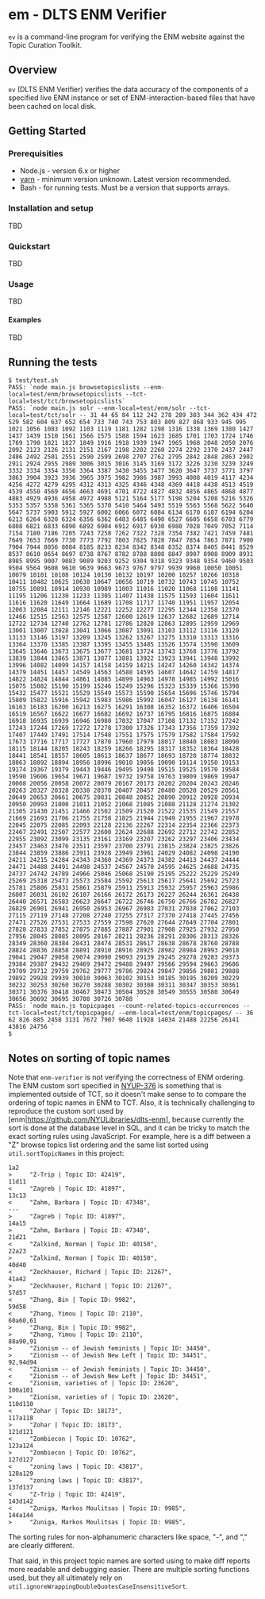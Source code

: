 # em - DLTS ENM Verifier

`ev` is a command-line program for verifying the ENM website against
the Topic Curation Toolkit.

## Overview

`ev` (DLTS ENM Verifier) verifies the data accuracy of the components of a
specified live ENM instance or set of ENM-interaction-based files that have been
cached on local disk.

## Getting Started

### Prerequisities

* Node.js - version 6.x or higher
* [yarn](https://yarnpkg.com/) - minimum version unknown.  Latest version recommended.
* Bash - for running tests.  Must be a version that supports arrays.

### Installation and setup

TBD

### Quickstart

TBD

### Usage

TBD

#### Examples

TBD

## Running the tests

```shell
$ test/test.sh
PASS: `node main.js browsetopicslists --enm-local=test/enm/browsetopicslists --tct-local=test/tct/browsetopicslists`
PASS: `node main.js solr --enm-local=test/enm/solr --tct-local=test/tct/solr -- 31 44 65 84 112 242 278 289 303 344 362 434 472 529 582 604 637 652 654 733 740 743 753 803 809 827 868 933 945 995 1021 1056 1083 1092 1103 1119 1181 1282 1298 1316 1338 1369 1380 1427 1437 1439 1510 1561 1566 1575 1588 1594 1623 1685 1701 1703 1724 1746 1769 1790 1821 1827 1849 1916 1918 1939 1947 1965 1968 2048 2050 2076 2092 2123 2126 2131 2151 2167 2198 2202 2260 2274 2292 2370 2437 2447 2486 2492 2501 2551 2590 2599 2698 2707 2762 2795 2842 2848 2863 2902 2911 2924 2955 2989 3006 3015 3016 3145 3169 3172 3226 3230 3239 3249 3332 3334 3354 3356 3364 3387 3430 3455 3477 3620 3647 3737 3771 3797 3863 3904 3923 3936 3965 3975 3982 3986 3987 3993 4008 4019 4117 4234 4256 4272 4279 4295 4312 4313 4325 4346 4348 4369 4418 4438 4513 4519 4539 4550 4569 4656 4663 4691 4701 4722 4827 4832 4856 4865 4868 4877 4883 4929 4936 4958 4972 4988 5121 5164 5177 5198 5204 5208 5216 5326 5353 5357 5358 5361 5365 5370 5410 5464 5493 5519 5563 5568 5622 5640 5647 5737 5903 5912 5927 6002 6066 6072 6084 6134 6170 6187 6194 6204 6213 6264 6320 6324 6356 6362 6483 6485 6490 6527 6605 6658 6703 6779 6808 6821 6833 6890 6892 6904 6912 6917 6930 6980 7028 7049 7052 7114 7154 7180 7186 7205 7243 7258 7262 7322 7328 7354 7382 7421 7459 7481 7649 7653 7669 7730 7773 7792 7803 7825 7828 7847 7854 7863 7871 7900 7904 7944 8056 8084 8185 8233 8234 8342 8348 8352 8374 8405 8441 8529 8537 8610 8654 8697 8738 8767 8782 8788 8808 8847 8907 8908 8909 8931 8985 8995 9007 9083 9089 9203 9252 9304 9318 9323 9348 9354 9460 9503 9504 9564 9608 9610 9639 9663 9673 9767 9797 9939 9960 10050 10051 10079 10101 10108 10124 10130 10132 10197 10200 10257 10266 10318 10411 10482 10625 10638 10647 10656 10719 10732 10743 10745 10752 10755 10891 10914 10930 10989 11003 11016 11020 11068 11108 11141 11195 11206 11230 11233 11305 11407 11438 11575 11593 11604 11611 11616 11620 11649 11664 11689 11708 11717 11740 11951 11957 12054 12063 12084 12111 12146 12221 12252 12277 12295 12344 12358 12370 12466 12515 12563 12575 12587 12600 12619 12637 12682 12689 12714 12722 12734 12740 12762 12781 12786 12820 12863 12895 12959 12969 13001 13007 13028 13041 13066 13087 13091 13103 13112 13116 13120 13133 13146 13197 13209 13245 13262 13267 13275 13310 13313 13316 13364 13370 13385 13387 13395 13455 13485 13526 13574 13590 13609 13645 13646 13673 13675 13677 13681 13724 13743 13768 13776 13792 13839 13844 13865 13871 13877 13881 13922 13923 13941 13948 13992 13996 14082 14099 14157 14158 14159 14215 14247 14260 14342 14374 14379 14451 14457 14549 14563 14588 14595 14607 14642 14759 14817 14822 14824 14844 14861 14885 14899 14963 14978 14985 14992 15016 15075 15082 15190 15199 15246 15249 15296 15323 15339 15366 15398 15432 15477 15521 15529 15549 15573 15590 15654 15696 15746 15794 15809 15822 15916 15942 15983 15986 15992 16047 16127 16138 16141 16163 16183 16200 16213 16275 16291 16308 16352 16372 16406 16504 16519 16567 16622 16677 16682 16692 16737 16795 16816 16875 16884 16918 16935 16939 16946 16980 17032 17047 17108 17132 17152 17242 17243 17244 17269 17272 17278 17300 17326 17343 17356 17359 17392 17407 17449 17491 17514 17548 17551 17575 17579 17582 17584 17592 17673 17716 17717 17727 17870 17960 17979 18017 18040 18083 18090 18115 18144 18205 18243 18259 18266 18295 18317 18352 18364 18428 18441 18541 18557 18605 18613 18637 18677 18693 18720 18774 18832 18863 18892 18894 18956 18996 19010 19056 19090 19114 19150 19153 19174 19367 19379 19443 19446 19495 19498 19515 19525 19570 19584 19590 19606 19654 19671 19687 19732 19758 19763 19809 19869 19947 20008 20056 20058 20072 20079 20167 20173 20202 20204 20243 20246 20263 20327 20328 20338 20370 20407 20457 20480 20520 20529 20561 20649 20653 20661 20675 20831 20848 20852 20890 20912 20928 20934 20950 20993 21000 21011 21052 21068 21085 21088 21128 21274 21302 21305 21430 21451 21466 21502 21509 21520 21522 21535 21549 21557 21669 21693 21706 21755 21758 21825 21944 21949 21955 21967 21978 22045 22075 22085 22093 22128 22136 22267 22314 22354 22366 22373 22467 22491 22507 22577 22600 22624 22688 22692 22712 22742 22852 22955 23092 23099 23135 23161 23169 23207 23262 23297 23406 23434 23457 23463 23476 23511 23597 23700 23791 23815 23824 23825 23826 23844 23859 23886 23911 23928 23949 23961 24029 24082 24098 24190 24211 24215 24284 24343 24360 24369 24373 24382 24413 24437 24444 24471 24488 24491 24498 24537 24567 24570 24595 24625 24688 24735 24737 24742 24789 24966 25046 25068 25190 25195 25222 25229 25249 25269 25318 25473 25573 25584 25592 25613 25617 25641 25692 25723 25781 25806 25831 25861 25879 25911 25913 25932 25957 25963 25986 26007 26031 26102 26107 26166 26172 26173 26227 26244 26361 26438 26440 26571 26583 26623 26647 26722 26746 26750 26766 26782 26827 26829 26901 26941 26950 26953 26967 26983 27031 27038 27062 27103 27115 27119 27148 27208 27240 27255 27317 27370 27418 27445 27456 27471 27526 27531 27533 27559 27598 27620 27644 27649 27704 27801 27828 27833 27852 27875 27885 27887 27901 27908 27925 27932 27950 27956 28045 28085 28095 28167 28211 28236 28291 28306 28313 28326 28349 28360 28384 28431 28474 28531 28617 28638 28678 28760 28788 28824 28836 28858 28891 28910 28916 28925 28982 28984 28993 29018 29041 29047 29058 29074 29090 29093 29139 29245 29278 29283 29373 29384 29387 29432 29469 29472 29488 29497 29566 29594 29663 29686 29709 29712 29759 29762 29777 29786 29824 29847 29856 29881 29888 29892 29928 29939 30010 30063 30102 30153 30185 30195 30209 30229 30232 30253 30260 30270 30288 30302 30308 30311 30347 30353 30361 30371 30376 30418 30467 30473 30504 30520 30549 30555 30580 30649 30656 30692 30695 30708 30726 30788 `
PASS: `node main.js topicpages --count-related-topics-occurrences --tct-local=test/tct/topicpages/ --enm-local=test/enm/topicpages/ -- 36 62 826 885 2458 3131 7672 7907 9640 11928 14034 21488 22256 26141 43816 24756 `
$
```

## Notes on sorting of topic names

Note that `enm-verifier` is not verifying the correctness of ENM ordering.  The
ENM custom sort specified in [NYUP-376](https://jira.nyu.edu/jira/browse/NYUP-376)
is something that is implemented outside of TCT, so it doesn't make sense to
to compare the ordering of topic names in ENM to TCT.  Also, it is technically
 challenging to reproduce the custom sort used by
 [enm|https://github.com/NYULibraries/dlts-enm], because currently the sort is
done at the database level in SQL, and it can be tricky to match the exact sorting
rules using JavaScript.  For example, here is a diff between a "Z" browse
topics list ordering and the same list sorted using `util.sortTopicNames` in this
project:

```shell
1a2
>     "Z-Trip | Topic ID: 42419",
11d11
<     "Zagreb | Topic ID: 41897",
13c13
<     "Zahm, Barbara | Topic ID: 47348",
---
>     "Zagreb | Topic ID: 41897",
14a15
>     "Zahm, Barbara | Topic ID: 47348",
21d21
<     "Zalkind, Norman | Topic ID: 40150",
22a23
>     "Zalkind, Norman | Topic ID: 40150",
40d40
<     "Zeckhauser, Richard | Topic ID: 21267",
41a42
>     "Zeckhauser, Richard | Topic ID: 21267",
57d57
<     "Zhang, Bin | Topic ID: 9982",
59d58
<     "Zhang, Yimou | Topic ID: 2110",
60a60,61
>     "Zhang, Bin | Topic ID: 9982",
>     "Zhang, Yimou | Topic ID: 2110",
88a90,91
>     "Zionism -- of Jewish feminists | Topic ID: 34450",
>     "Zionism -- of Jewish New Left | Topic ID: 34451",
92,94d94
<     "Zionism -- of Jewish feminists | Topic ID: 34450",
<     "Zionism -- of Jewish New Left | Topic ID: 34451",
<     "Zionism, varieties of | Topic ID: 23620",
100a101
>     "Zionism, varieties of | Topic ID: 23620",
110d110
<     "Zohar | Topic ID: 18173",
117a118
>     "Zohar | Topic ID: 18173",
121d121
<     "Zombiecon | Topic ID: 10762",
123a124
>     "Zombiecon | Topic ID: 10762",
127d127
<     "zoning laws | Topic ID: 43817",
128a129
>     "zoning laws | Topic ID: 43817",
137d137
<     "Z-Trip | Topic ID: 42419",
143d142
<     "Zuniga, Markos Moulitsas | Topic ID: 9985",
144a144
>     "Zuniga, Markos Moulitsas | Topic ID: 9985",
```

The sorting rules for non-alphanumeric characters like space, "-", and "," are
clearly different.

That said, in this project topic names are sorted using to make diff reports more
readable and debugging easier.  There are multiple sorting functions used, but
they all ultimately rely on `util.ignoreWrappingDoubleQuotesCaseInsensitiveSort`.
